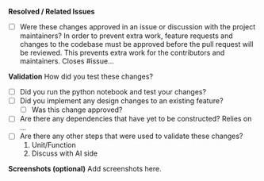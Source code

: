 <!-- 
🚨🚨🚨🚨🚨🚨🚨🚨🚨🚨🚨🚨🚨🚨🚨🚨🚨🚨🚨🚨🚨
I ACKNOWLEDGE THE FOLLOWING BEFORE PROCEEDING:
1. PR may be deleted if it is not following the template
2. Add a clear title starting with "Feature:" or "Fix:"
3. List any classes/functions used that are not yet defined.
-->

**Resolved / Related Issues**
- [ ] Were these changes approved in an issue or discussion with the project maintainers? In order to prevent extra work, feature requests and changes to the codebase must be approved before the pull request will be reviewed. This prevents extra work for the contributors and maintainers.
   Closes #issue...

**Validation**
How did you test these changes?
- [ ] Did you run the python notebook and test your changes?
- [ ] Did you implement any design changes to an existing feature?
   - [ ] Was this change approved?
- [ ] Are there any dependencies that have yet to be constructed?
  Relies on ...
- [ ] Are there any other steps that were used to validate these changes?
  1. Unit/Function 
  2. Discuss with AI side

**Screenshots (optional)**
Add screenshots here.
